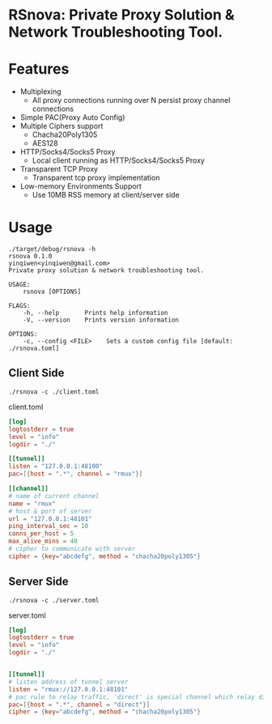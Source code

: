# RSnova: Private Proxy Solution & Network Troubleshooting Tool. 

# Features
- Multiplexing 
    - All proxy connections running over N persist proxy channel connections
- Simple PAC(Proxy Auto Config)
- Multiple Ciphers support
    - Chacha20Poly1305
    - AES128
- HTTP/Socks4/Socks5 Proxy
    - Local client running as HTTP/Socks4/Socks5 Proxy
- Transparent TCP Proxy
	- Transparent tcp proxy implementation 
- Low-memory Environments Support
    - Use 10MB RSS memory at client/server side

# Usage
```shell
./target/debug/rsnova -h
rsnova 0.1.0
yinqiwen<yinqiwen@gmail.com>
Private proxy solution & network troubleshooting tool.

USAGE:
    rsnova [OPTIONS]

FLAGS:
    -h, --help       Prints help information
    -V, --version    Prints version information

OPTIONS:
    -c, --config <FILE>    Sets a custom config file [default: ./rsnova.toml]
```

## Client Side
```shell
./rsnova -c ./client.toml
```

client.toml 
```toml
[log]
logtostderr = true
level = "info"
logdir = "./"

[[tunnel]]
listen = "127.0.0.1:48100"
pac=[{host = ".*", channel = "rmux"}]

[[channel]]
# name of current channel
name = "rmux"
# host & port of server
url = "127.0.0.1:48101"
ping_interval_sec = 10
conns_per_host = 5
max_alive_mins = 40
# cipher to communicate with server
cipher = {key="abcdefg", method = "chacha20poly1305"}
```

## Server Side
```shell
./rsnova -c ./server.toml
```

server.toml
```toml
[log]
logtostderr = true
level = "info"
logdir = "./"


[[tunnel]]
# listen address of tunnel server
listen = "rmux://127.0.0.1:48101"
# pac rule to relay traffic, 'direct' is special channel which relay direct to remote target server
pac=[{host = ".*", channel = "direct"}]
cipher = {key="abcdefg", method = "chacha20poly1305"}
```
